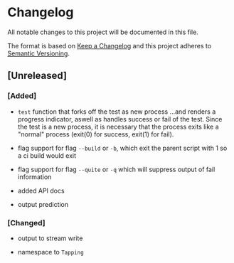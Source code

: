 # Changelog
All notable changes to this project will be documented in this file.

The format is based on [Keep a Changelog](http://keepachangelog.com/en/1.0.0/)
and this project adheres to [Semantic Versioning](http://semver.org/spec/v2.0.0.html).

## [Unreleased]
### [Added]

* `test` function that forks off the test as new process
	...and renders a progress indicator, aswell as handles success or fail of the test. Since the test is a new process, it is necessary that the process exits like a "normal" process (exit(0) for success, exit(1) for fail).

* flag support for flag `--build` or `-b`, which exit the parent script with 1 so a ci build would exit

* flag support for flag `--quite` or `-q` which will suppress output of fail information

* added API docs

* output prediction

### [Changed]

* output to stream write

* namespace to `Tapping`

